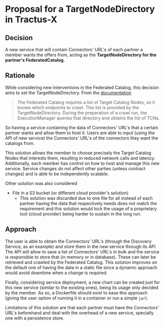 # Proposal for a TargetNodeDirectory in Tractus-X

## Decision

A new service that will contain Connectors' URL's of each partner a member wants the offers from, acting as the **TargetNodeDirectory for the partner's FederatedCatalog**.


## Rationale

While considering new interventions in the Federated Catalog, this decision aims to set the TargetNodeDirectory.
From the [documentation](https://eclipse-edc.github.io/docs/#/submodule/FederatedCatalog/docs/developer/architecture/federated-catalog.architecture)
> The Federated Catalog requires a list of Target Catalog Nodes, so it knows which endpoints to crawl. This list is provided by the TargetNodeDirectory. During the preparation of a crawl run, the ExecutionManager queries that directory and obtains the list of TCNs.

So having a service containing the data of Connectors' URL's that a certain partner wants and allow them to host it. Users are able to input (using the API of new service) the Connectors' URL's of the connectors they want the catalogs from.

This solution allows the member to choose precisely the Target Catalog Nodes that interests them, resulting in reduced network calls and latency. Additionally, each member has control on how to host and manage this new service. Service changes do not affect other parties (unless contract changes) and is able to be independently scalable.

Other solution was also considered

- File in a S3 bucket (or different cloud provider's solution)
    - This solution was discarded due to one file for all instead of each partner having the data that respectively needs does not match the requirement and this solution would lock the usage of a proprietary tool (cloud provider) being harder to sustain in the long run.

## Approach

The user is able to obtain the Connectors' URL's (through the Discovery Service, as an example) and store them in the new service through its API. The API will allow to save a list of Connectors' URL's in bulk and the service is responsible to store that (in memory or in database). These can later be retrieved and crawled by the Federated Catalog.
This solution improves on the default one of having the data in a static file since a dynamic approach would avoid downtime when a change is required.

Finally, considering service deployment, a new chart can be created just for this new service (similar to the existing ones), being its usage only decided by the member. As so, a Dockerfile should exist to ease this approach (giving the user option of running it in a container or run a simple `jar`).

Limitations of this solution are that each partner must have the Connectors' URL's beforehand and deal with the overhead of a new service, specially one with a persistence store.